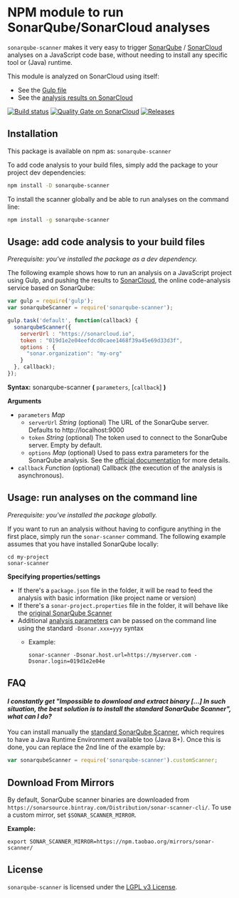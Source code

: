 # NPM module to run SonarQube/SonarCloud analyses

`sonarqube-scanner` makes it very easy to trigger [SonarQube](https://www.sonarqube.org)
/ [SonarCloud](https://sonarcloud.io) analyses on a JavaScript code base, without needing 
to install any specific tool or (Java) runtime.

This module is analyzed on SonarCloud using
itself:
- See the [Gulp file](https://github.com/bellingard/sonar-scanner-npm/blob/master/gulpfile.js)
- See the [analysis results on SonarCloud](https://sonarcloud.io/dashboard?id=sonarqube-scanner)

[![Build status](https://travis-ci.org/bellingard/sonar-scanner-npm.svg?branch=master)](https://travis-ci.org/bellingard/sonar-scanner-npm) [![Quality Gate on SonarCloud](https://sonarcloud.io/api/badges/gate?key=sonarqube-scanner)](https://sonarcloud.io/dashboard/index/sonarqube-scanner) [![Releases](https://img.shields.io/github/release/bellingard/sonar-scanner-npm.svg)](https://github.com/bellingard/sonar-scanner-npm/releases)


## Installation

This package is available on npm as: `sonarqube-scanner`

To add code analysis to your build files, simply add the package to your project dev dependencies:

``` sh
npm install -D sonarqube-scanner
```

To install the scanner globally and be able to run analyses on the command line:

``` sh
npm install -g sonarqube-scanner
```

## Usage: add code analysis to your build files

_Prerequisite: you've installed the package as a dev dependency._

The following example shows how to run an analysis on a JavaScript
project using Gulp, and pushing the results to [SonarCloud](https://sonarcloud.io),
the online code-analysis service based on SonarQube:

```javascript
var gulp = require('gulp');
var sonarqubeScanner = require('sonarqube-scanner');

gulp.task('default', function(callback) {
  sonarqubeScanner({
    serverUrl : "https://sonarcloud.io",
    token : "019d1e2e04eefdcd0caee1468f39a45e69d33d3f",
    options : {
      "sonar.organization": "my-org"
    }
  }, callback);
});
```

**Syntax:** sonarqube-scanner **(** `parameters`, [`callback`] **)**

**Arguments**

* `parameters` *Map*
  * `serverUrl` *String* (optional) The URL of the SonarQube server. Defaults to http://localhost:9000
  * `token` *String* (optional) The token used to connect to the SonarQube server. Empty by default.
  * `options` *Map* (optional) Used to pass extra parameters for the SonarQube analysis. See the [official documentation](http://redirect.sonarsource.com/doc/analysis-parameters.html) for more details.
* `callback` *Function* (optional)
Callback (the execution of the analysis is asynchronous).

## Usage: run analyses on the command line

_Prerequisite: you've installed the package globally._

If you want to run an analysis without having to configure anything in the first place, simply run the `sonar-scanner` command. The following
example assumes that you have installed SonarQube locally:

```
cd my-project
sonar-scanner
```

**Specifying properties/settings**

* If there's a `package.json` file in the folder, it will be read to feed the analysis with basic information (like project name or version)
* If there's a `sonar-project.properties` file in the folder, it will behave like the [original SonarQube Scanner](https://redirect.sonarsource.com/doc/install-configure-scanner.html)
* Additional [analysis parameters](https://redirect.sonarsource.com/doc/analysis-parameters.html) can be passed on the command line using the standard `-Dsonar.xxx=yyy` syntax
  * Example: 
  
    `sonar-scanner -Dsonar.host.url=https://myserver.com -Dsonar.login=019d1e2e04e`

## FAQ

#### *I constantly get "Impossible to download and extract binary [...] In such situation, the best solution is to install the standard SonarQube Scanner", what can I do?*

You can install manually the [standard SonarQube Scanner](https://redirect.sonarsource.com/doc/install-configure-scanner.html),
which requires to have a Java Runtime Environment available too (Java 8+). Once this is done, you can replace the 2nd line
of the example by:

```javascript
var sonarqubeScanner = require('sonarqube-scanner').customScanner;
```

## Download From Mirrors

By default, SonarQube scanner binaries are downloaded from `https://sonarsource.bintray.com/Distribution/sonar-scanner-cli/`.
To use a custom mirror, set `$SONAR_SCANNER_MIRROR`.

**Example:**
```shell
export SONAR_SCANNER_MIRROR=https://npm.taobao.org/mirrors/sonar-scanner/
```

## License

`sonarqube-scanner` is licensed under the [LGPL v3 License](http://www.gnu.org/licenses/lgpl.txt).
